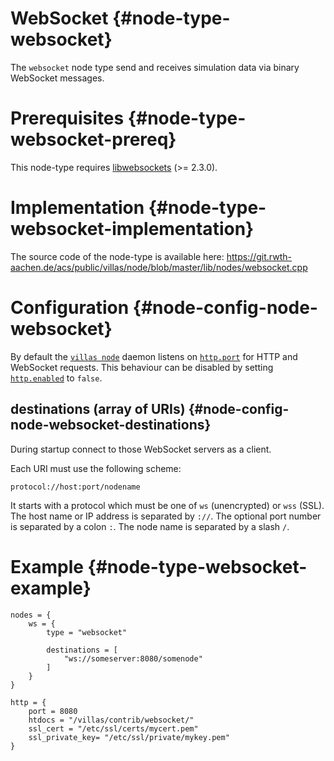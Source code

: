 # WebSocket {#node-type-websocket}

The `websocket` node type send and receives simulation data via binary WebSocket messages.

# Prerequisites {#node-type-websocket-prereq}

This node-type requires [libwebsockets](http://libwebsockets.org) (>= 2.3.0).

# Implementation {#node-type-websocket-implementation}

The source code of the node-type is available here:
https://git.rwth-aachen.de/acs/public/villas/node/blob/master/lib/nodes/websocket.cpp

# Configuration {#node-config-node-websocket}

By default the [`villas node`](../usage/villas-node.md) daemon listens on [`http.port`](../config/http.md#port) for HTTP and WebSocket requests.
This behaviour can be disabled by setting [`http.enabled`](../config/http.md#) to `false`.

## destinations (array of URIs) {#node-config-node-websocket-destinations}

During startup connect to those WebSocket servers as a client.

Each URI must use the following scheme:

```
protocol://host:port/nodename
```

It starts with a protocol which must be one of `ws` (unencrypted) or `wss` (SSL).
The host name or IP address is separated by `://`.
The optional port number is separated by a colon `:`.
The node name is separated by a slash `/`.

# Example {#node-type-websocket-example}

``` url="external/node/etc/examples/nodes/websocket.conf" title="node/etc/examples/nodes/websocket.conf"
nodes = {
	ws = {
		type = "websocket"

		destinations = [
			"ws://someserver:8080/somenode"
		]
	}
}

http = {
	port = 8080
	htdocs = "/villas/contrib/websocket/"
	ssl_cert = "/etc/ssl/certs/mycert.pem"
	ssl_private_key= "/etc/ssl/private/mykey.pem"
}
```
